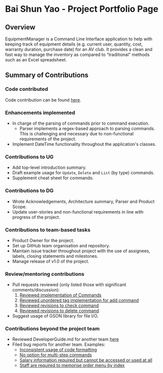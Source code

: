# Bai Shun Yao - Project Portfolio Page

## Overview
EquipmentManager is a Command Line Interface application to help with keeping track of equipment details (e.g. current user, quantity, cost, warranty duration, purchase date) for an AV club. It provides a clean and fast way to manage the inventory as compared to “traditional” methods such as an Excel spreadsheet.


## Summary of Contributions
### Code contributed
Code contribution can be found [here](https://nus-cs2113-ay2122s2.github.io/tp-dashboard/?search=shunyao643&breakdown=true&sort=groupTitle&sortWithin=title&since=2022-02-18&timeframe=commit&mergegroup=&groupSelect=groupByRepos&checkedFileTypes=docs~functional-code~test-code~other).

### Enhancements implemented
* In charge of the parsing of commands prior to command execution.
  * Parser implements a regex-based approach to parsing commands. This is challenging and necessary due to non-functional requirements of the project. 
* Implement DateTime functionality throughout the application's classes.

### Contributions to UG
* Add top-level introduction summary.
* Draft example usage for `Update`, `Delete` and `List` (by type) commands.
* Supplement cheat sheet for commands.

### Contributions to DG
* Wrote Acknowledgements, Architecture summary, Parser and Product Scope.
* Update user-stories and non-functional requirements in line with progress of the project.

### Contributions to team-based tasks
* Product Owner for the project.
* Set up GitHub team organisation and repository.
* Maintain issue tracker throughout project with the use of assignees, labels, closing statements and milestones.
* Manage release of v1.0 of the project.

### Review/mentoring contributions
* Pull requests reviewed (only listed those with significant comments/discussion):
    1. [Reviewed implementation of Commands](https://github.com/AY2122S2-CS2113-F12-2/tp/pull/24)
    2. [Reviewed unordered tag implementation for add command](https://github.com/AY2122S2-CS2113-F12-2/tp/pull/57)
    3. [Reviewed revisions to check command](https://github.com/AY2122S2-CS2113-F12-2/tp/pull/118)
    4. [Reviewed revisions to delete command](https://github.com/AY2122S2-CS2113-F12-2/tp/pull/119)
* Suggest usage of GSON library for file I/O.

### Contributions beyond the project team
* Reviewed DeveloperGuide.md for another team [here](https://github.com/nus-cs2113-AY2122S2/tp/pull/5)
* Filed bug reports for another team. Examples:
  * [Inconsistent usage of code formatting](https://github.com/AY2122S2-CS2113-T11-4/tp/issues/119)
  * [No option for multi-step commands](https://github.com/AY2122S2-CS2113-T11-4/tp/issues/129)
  * [Salary information required but cannot be accessed or used at all](https://github.com/AY2122S2-CS2113-T11-4/tp/issues/133)
  * [Staff are required to memorise order menu by index](https://github.com/AY2122S2-CS2113-T11-4/tp/issues/125)